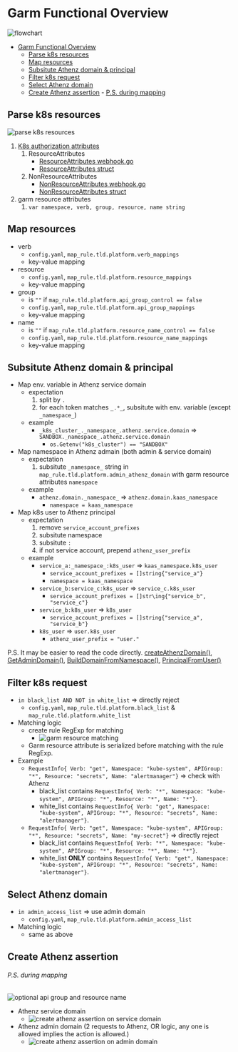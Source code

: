 # Garm Functional Overview

![flowchart](./assets/garm-functional-flowchart.png)

<!-- MarkdownTOC levels="1,2" -->

- [Garm Functional Overview](#garm-functional-overview)
	- [Parse k8s resources](#parse-k8s-resources)
	- [Map resources](#map-resources)
	- [Subsitute Athenz domain & principal](#subsitute-athenz-domain--principal)
	- [Filter k8s request](#filter-k8s-request)
	- [Select Athenz domain](#select-athenz-domain)
	- [Create Athenz assertion](#create-athenz-assertion)
					- [P.S. during mapping](#ps-during-mapping)

<!-- /MarkdownTOC -->

<a id="parse-k8s-resources"></a>
## Parse k8s resources

![parse k8s resources](./assets/parse-k8s-resources.png)

1. [K8s authorization attributes](https://kubernetes.io/docs/reference/access-authn-authz/webhook/)
	1. ResourceAttributes
		- [ResourceAttributes webhook.go](https://github.com/kubernetes/apiserver/blob/master/plugin/pkg/authorizer/webhook/webhook.go#L160-L168)
		- [ResourceAttributes struct](https://github.com/stefanprodan/kubectl-kubesec/blob/master/vendor/k8s.io/api/authorization/v1beta1/types.go#L86-L112)
	1. NonResourceAttributes
		- [NonResourceAttributes webhook.go](https://github.com/kubernetes/apiserver/blob/master/plugin/pkg/authorizer/webhook/webhook.go#L170-L173)
		- [NonResourceAttributes struct](https://github.com/stefanprodan/kubectl-kubesec/blob/master/vendor/k8s.io/api/authorization/v1beta1/types.go#L114-L122)
1. garm resource attributes
	1. `var namespace, verb, group, resource, name string`

<a id="map-resources"></a>
## Map resources

- verb
	- `config.yaml`, `map_rule.tld.platform.verb_mappings`
	- key-value mapping
- resource
	- `config.yaml`, `map_rule.tld.platform.resource_mappings`
	- key-value mapping
- group
	- is `""` if `map_rule.tld.platform.api_group_control == false`
	- `config.yaml`, `map_rule.tld.platform.api_group_mappings`
	- key-value mapping
- name
	- is `""` if `map_rule.tld.platform.resource_name_control == false`
	- `config.yaml`, `map_rule.tld.platform.resource_name_mappings`
	- key-value mapping

<a id="subsitute-athenz-domain--principal"></a>
## Subsitute Athenz domain & principal

- Map env. variable in Athenz service domain
	- expectation
		1. split by `.`
		1. for each token matches `_.*_`, subsitute with env. variable (except `_namespace_`)
	- example
		- `_k8s_cluster_._namespace_.athenz.service.domain` => `SANDBOX._namespace_.athenz.service.domain`
			+ `os.Getenv("k8s_cluster") == "SANDBOX"`
- Map namespace in Athenz admain (both admin & service domain)
	- expectation
		1. subsitute `_namespace_` string in `map_rule.tld.platform.admin_athenz_domain` with garm resource attributes `namespace`
	- example
		- `athenz.domain._namespace_` => `athenz.domain.kaas_namespace`
			+ `namespace = kaas_namespace`
- Map k8s user to Athenz principal
	- expectation
		1. remove `service_account_prefixes`
		1. subsitute namespace
		1. subsitute `:`
		1. if not service account, prepend `athenz_user_prefix`
	- example
		- `service_a:_namespace_:k8s_user` => `kaas_namespace.k8s_user`
			+ `service_account_prefixes = []string{"service_a"}`
			+ `namespace = kaas_namespace`
		- `service_b:service_c:k8s_user` => `service_c.k8s_user`
			+ `service_account_prefixes = []str\ing{"service_b", "service_c"}`
		- `service_b:k8s_user` => `k8s_user`
			+ `service_account_prefixes = []string{"service_a", "service_b"}`
		- `k8s_user` => `user.k8s_user`
			+ `athenz_user_prefix = "user."`

P.S. It may be easier to read the code directly. [createAthenzDomain()](../service/resolver.go#L110), [GetAdminDomain()](../service/resolver.go#280), [BuildDomainFromNamespace()](../service/resolver.go#125), [PrincipalFromUser()](../service/resolver.go#L187)

<a id="filter-k8s-request"></a>
## Filter k8s request

- `in black_list AND NOT in white_list` => directly reject
	- `config.yaml`, `map_rule.tld.platform.black_list` & `map_rule.tld.platform.white_list`
- Matching logic
	-  create rule RegExp for matching
		- ![garm resource matching](./assets/garm-resource-matching.png)
	- Garm resource attribute is serialized before matching with the rule RegExp.
- Example
	- `RequestInfo{ Verb: "get", Namespace: "kube-system", APIGroup: "*", Resource: "secrets", Name: "alertmanager"}` => check with Athenz
		- black_list contains `RequestInfo{ Verb: "*", Namespace: "kube-system", APIGroup: "*", Resource: "*", Name: "*"}`.
		- white_list contains `RequestInfo{ Verb: "get", Namespace: "kube-system", APIGroup: "*", Resource: "secrets", Name: "alertmanager"}`.
	- `RequestInfo{ Verb: "get", Namespace: "kube-system", APIGroup: "*", Resource: "secrets", Name: "my-secret"}` => directly reject
		- black_list contains `RequestInfo{ Verb: "*", Namespace: "kube-system", APIGroup: "*", Resource: "*", Name: "*"}`.
		- white_list **ONLY** contains `RequestInfo{ Verb: "get", Namespace: "kube-system", APIGroup: "*", Resource: "secrets", Name: "alertmanager"}`.

<a id="select-athenz-domain"></a>
## Select Athenz domain
- `in admin_access_list` => use admin domain
	- `config.yaml`, `map_rule.tld.platform.admin_access_list`
- Matching logic
	- same as above

<a id="create-athenz-assertion"></a>
## Create Athenz assertion

###### P.S. during mapping
![optional api group and resource name](./assets/optional-api-group-and-resource-name.png)

- Athenz service domain
	- ![create athenz assertion on service domain](./assets/create-athenz-assertion-on-service-domain.png)
- Athenz admin domain (2 requests to Athenz, OR logic, any one is allowed implies the action is allowed.)
	- ![create athenz assertion on admin domain](./assets/create-athenz-assertion-on-admin-domain.png)


